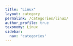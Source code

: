 ```yaml
---
title: "Linux"
layout: category
permalink: /categories/linux/
author_profile: true
taxonomy: Linux
sidebar:
  nav: "categories"
---
```

